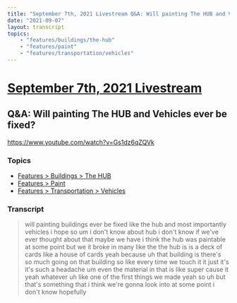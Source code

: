```yaml
---
title: "September 7th, 2021 Livestream Q&A: Will painting The HUB and Vehicles ever be fixed?"
date: "2021-09-07"
layout: transcript
topics:
    - "features/buildings/the-hub"
    - "features/paint"
    - "features/transportation/vehicles"
---
```

# [September 7th, 2021 Livestream](../2021-09-07.md)
## Q&A: Will painting The HUB and Vehicles ever be fixed?
https://www.youtube.com/watch?v=Gs1dz6qZQVk

### Topics
* [Features > Buildings > The HUB](../topics/features/buildings/the-hub.md)
* [Features > Paint](../topics/features/paint.md)
* [Features > Transportation > Vehicles](../topics/features/transportation/vehicles.md)

### Transcript

> will painting buildings ever be fixed like the hub and most importantly vehicles i hope so um i don't know about hub i don't know if we've ever thought about that maybe we have i think the hub was paintable at some point but we it broke in many like the the hub is is a deck of cards like a house of cards yeah because uh that building is there's so much going on that building so like every time we touch it it just it's it's such a headache um even the material in that is like super cause it yeah whatever uh like one of the first things we made yeah so uh but that's something that i think we're gonna look into at some point i don't know hopefully

